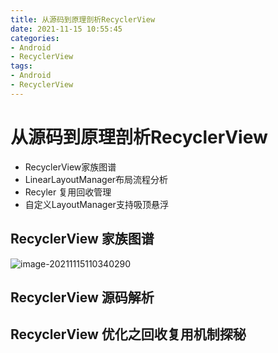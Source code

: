 ```yaml
---
title: 从源码到原理剖析RecyclerView
date: 2021-11-15 10:55:45
categories:
- Android
- RecyclerView
tags:
- Android
- RecyclerView
---
```


# 从源码到原理剖析RecyclerView

- RecyclerView家族图谱
- LinearLayoutManager布局流程分析
- Recyler 复用回收管理
- 自定义LayoutManager支持吸顶悬浮

<!-- more -->

## RecyclerView 家族图谱

![image-20211115110340290](https://gitee.com/laonaiping/blog-images/raw/master/img/image-20211115110340290.png)

## RecyclerView 源码解析



## RecyclerView 优化之回收复用机制探秘

